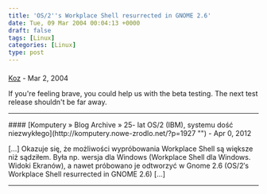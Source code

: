 ```yaml
---
title: 'OS/2''s Workplace Shell resurrected in GNOME 2.6'
date: Tue, 09 Mar 2004 00:04:13 +0000
draft: false
tags: [Linux]
categories: [Linux]
type: post
---
```



#### 
[Koz](http://www.koziarski.net "michael@koziarski.com") - <time datetime="2004-03-09 16:06:20">Mar 2, 2004</time>

If you're feeling brave, you could help us with the beta testing. The next test release shouldn't be far away.
<hr />
#### 
[Komputery &raquo; Blog Archive &raquo; 25- lat OS/2 (IBM), systemu dość niezwykłego](http://komputery.nowe-zrodlo.net/?p=1927 "") - <time datetime="2012-04-22 18:01:22">Apr 0, 2012</time>

\[...\] Okazuje się, że możliwości wypróbowania Workplace Shell są większe niż sądziłem. Była np. wersja dla Windows (Workplace Shell dla Windows. Widoki Ekranów), a nawet próbowano je odtworzyć w Gnome 2.6 (OS/2′s Workplace Shell resurrected in GNOME 2.6) \[...\]
<hr />
